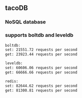 ## tacoDB
### NoSQL database
### supports boltdb and leveldb
```bash
boltdb:
set: 21551.72 requests per second
get: 23923.44 requests per second

leveldb:
set: 60606.06 requests per second
get: 66666.66 requests per second

redis:
set: 82644.62 requests per second
get: 81300.81 requests per second

```